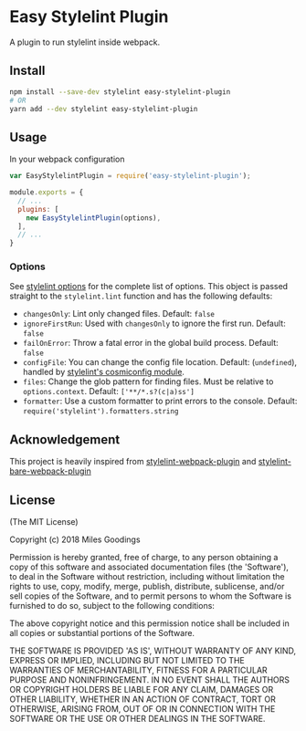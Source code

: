# Easy Stylelint Plugin

A plugin to run stylelint inside webpack.

## Install

```bash
npm install --save-dev stylelint easy-stylelint-plugin
# OR
yarn add --dev stylelint easy-stylelint-plugin
```

## Usage

In your webpack configuration

```js
var EasyStylelintPlugin = require('easy-stylelint-plugin');

module.exports = {
  // ...
  plugins: [
    new EasyStylelintPlugin(options),
  ],
  // ...
}
```

### Options

See [stylelint options](http://stylelint.io/user-guide/node-api/#options) for the complete list of options. This object is passed straight to the `stylelint.lint` function and has the following defaults:

* `changesOnly`: Lint only changed files. Default: `false`
* `ignoreFirstRun`: Used with `changesOnly` to ignore the first run. Default: `false`
* `failOnError`: Throw a fatal error in the global build process. Default: `false`
* `configFile`: You can change the config file location. Default: (`undefined`), handled by [stylelint's cosmiconfig module](http://stylelint.io/user-guide/configuration/).
* `files`: Change the glob pattern for finding files. Must be relative to `options.context`. Default: `['**/*.s?(c|a)ss']`
* `formatter`: Use a custom formatter to print errors to the console. Default: `require('stylelint').formatters.string`

## Acknowledgement

This project is heavily inspired from [stylelint-webpack-plugin](https://github.com/JaKXz/stylelint-webpack-plugin) and [stylelint-bare-webpack-plugin](https://github.com/cascornelissen/stylelint-bare-webpack-plugin)

## License

(The MIT License)

Copyright (c) 2018 Miles Goodings

Permission is hereby granted, free of charge, to any person obtaining
a copy of this software and associated documentation files (the
'Software'), to deal in the Software without restriction, including
without limitation the rights to use, copy, modify, merge, publish,
distribute, sublicense, and/or sell copies of the Software, and to
permit persons to whom the Software is furnished to do so, subject to
the following conditions:

The above copyright notice and this permission notice shall be
included in all copies or substantial portions of the Software.

THE SOFTWARE IS PROVIDED 'AS IS', WITHOUT WARRANTY OF ANY KIND,
EXPRESS OR IMPLIED, INCLUDING BUT NOT LIMITED TO THE WARRANTIES OF
MERCHANTABILITY, FITNESS FOR A PARTICULAR PURPOSE AND NONINFRINGEMENT.
IN NO EVENT SHALL THE AUTHORS OR COPYRIGHT HOLDERS BE LIABLE FOR ANY
CLAIM, DAMAGES OR OTHER LIABILITY, WHETHER IN AN ACTION OF CONTRACT,
TORT OR OTHERWISE, ARISING FROM, OUT OF OR IN CONNECTION WITH THE
SOFTWARE OR THE USE OR OTHER DEALINGS IN THE SOFTWARE.
